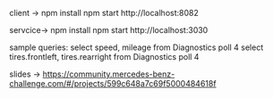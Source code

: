 client -> 
npm install
npm start
http://localhost:8082

servcice-> 
npm install
npm start
http://localhost:3030


sample queries:
select speed, mileage from Diagnostics poll 4
select tires.frontleft, tires.rearright from Diagnostics poll 4

slides -> https://community.mercedes-benz-challenge.com/#/projects/599c648a7c69f5000484618f

